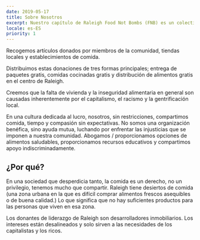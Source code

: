 ```yaml
---
date: 2019-05-17
title: Sobre Nosotros
excerpt: Nuestro capítulo de Raleigh Food Not Bombs (FNB) es un colectivo autónomo que proporciona alimentos a cualquier lugar de la comunidad que se necesite.
locale: es-ES
priority: 1
---
```

Recogemos artículos donados por miembros de la comunidad, tiendas locales y establecimientos de comida.  
  
Distribuimos estas donaciones de tres formas principales; entrega de paquetes gratis, comidas cocinadas gratis y distribución de alimentos gratis en el centro de Raleigh.  
  
Creemos que la falta de vivienda y la inseguridad alimentaria en general son causadas inherentemente por el capitalismo, el racismo y la gentrificación local.  
  
En una cultura dedicada al lucro, nosotros, sin restricciones, compartimos comida, tiempo y compasión sin expectativas. No somos una organización benéfica, sino ayuda mutua, luchando por enfrentar las injusticias que se imponen a nuestra comunidad. Abogamos / proporcionamos opciones de alimentos saludables, proporcionamos recursos educativos y compartimos apoyo indiscriminadamente.

## ¿Por qué?

En una sociedad que desperdicia tanto, la comida es un derecho, no un privilegio, tenemos mucho que compartir. Raleigh tiene desiertos de comida (una zona urbana en la que es difícil comprar alimentos frescos asequibles o de buena calidad.) Lo que significa que no hay suficientes productos para las personas que viven en esa zona.  
  
Los donantes de liderazgo de Raleigh son desarrolladores inmobiliarios. Los intereses están desalineados y solo sirven a las necesidades de los capitalistas y los ricos.